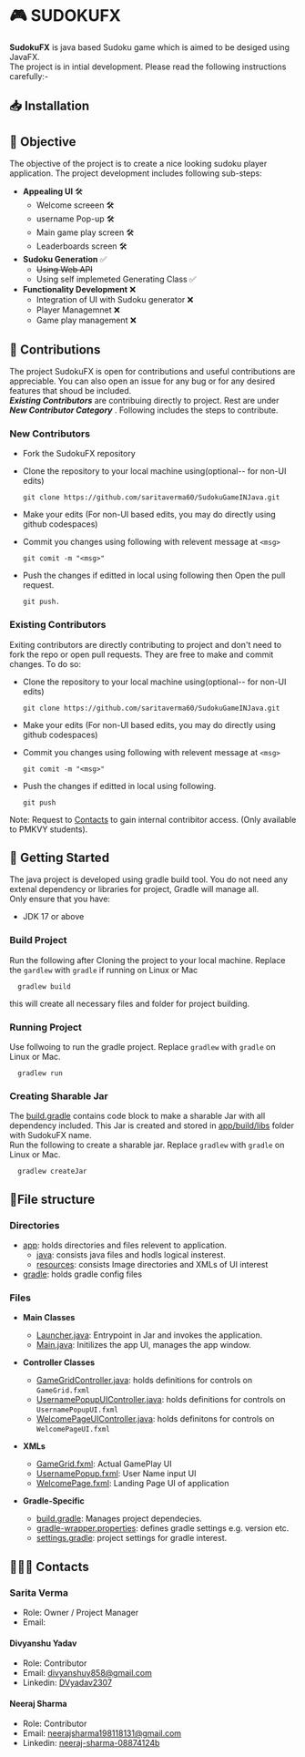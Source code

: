 # 🎮 SUDOKUFX
**SudokuFX** is java based Sudoku game which is aimed to be desiged using JavaFX.<br>
The project is in intial development. Please read the following instructions carefully:-

## 📥 Installation
<!-- Add installation steps and documenations after first game realese -->

## 🎯 Objective
<!--Create objective of the project -->
The objective of the project is to create a nice looking sudoku player application. The project development includes following sub-steps:
- **Appealing UI** 🛠
  - Welcome screeen 🛠
  - username Pop-up 🛠
  - Main game play screen 🛠<!-- include main-play UI with play/pause/restart popup-->
  - Leaderboards screen 🛠
- **Sudoku Generation** ✅
  - ~~Using Web API~~ 
  - Using self implemeted Generating Class ✅
- **Functionality Development** ❌
  - Integration of UI with Sudoku generator ❌
  - Player Managemnet ❌<!-- allow player name, highscore/leaderboards(implement using JDBC) etc. features-->
  - Game play management ❌<!-- allow restart, save, load and configure game difficulty and time of game play-->
  

## 🤝 Contributions

The project SudokuFX is open for contributions and useful contributions are appreciable. You can also open an issue for any bug or for any desired features that shoud be included.
<br>
***Existing Contributors*** are contribuing directly to project. Rest are under ***New Contributor Category*** . Following includes the steps to contribute.

### New Contributors

- Fork the SudokuFX repository

- Clone the repository to your local machine using(optional-- for non-UI edits)

      git clone https://github.com/saritaverma60/SudokuGameINJava.git

- Make your edits (For non-UI based edits, you may do directly using github codespaces)

- Commit you changes using following with relevent message at `<msg>`

      git comit -m "<msg>"

- Push the changes if editted in local using following then Open the pull request.

      git push.

### Existing Contributors
Exiting contributors are directly contributing to project and don't need to fork the repo or open pull requests. They are free to make and commit changes. To do so:

- Clone the repository to your local machine using(optional-- for non-UI edits)

      git clone https://github.com/saritaverma60/SudokuGameINJava.git

- Make your edits (For non-UI based edits, you may do directly using github codespaces)

- Commit you changes using following with relevent message at `<msg>`

      git comit -m "<msg>"

- Push the changes if editted in local using following.

      git push

Note: Request to [Contacts](#contacts) to gain internal contribitor access. (Only available to PMKVY students).

## 🚀 Getting Started
The java project is developed using gradle build tool. You do not need any extenal dependency or libraries for project, Gradle will manage all.<br>
Only ensure that you have:
- JDK 17 or above

### Build Project
Run the following after Cloning the project to your local machine. Replace the `gardlew` with `gradle` if running on Linux or Mac

      gradlew build 

this will create all necessary files and folder for project building.

### Running Project

Use follwoing to run the gradle project. Replace `gradlew` with `gradle` on Linux or Mac.

      gradlew run

### Creating Sharable Jar
The [build.gradle](app/build.gradle) contains code block to make a sharable Jar with all dependency included. This Jar is created and stored in [app/build/libs](app/build/libs) folder with SudokuFX name. <br>
Run the following to create a sharable jar. Replace `gradlew` with `gradle` on Linux or Mac.


      gradlew createJar


## 📂File structure
<!--Explain what each file is for with liks to the file-->
### Directories
- [app](app): holds directories and files relevent to application.
  - [java](app/src/main/java): consists java files and hodls logical insterest.
  - [resources](app/src/main/resources): consists Image directories and XMLs of UI interest
- [gradle](gradle): holds gradle config files

### Files

- **Main Classes**
  - [Launcher.java](app/src/main/java/io/github/dvyadav/sudokufx/Launcher.java): Entrypoint in Jar and invokes the application.
  - [Main.java](app/src/main/java/io/github/dvyadav/sudokufx/Main.java): Initilizes the app UI, manages the app window.

- **Controller Classes**
  - [GameGridController.java](app/src/main/java/io/github/dvyadav/sudokufx/GameGridController.java): holds definitions for controls on `GameGrid.fxml`
  - [UsernamePopupUIController.java](app/src/main/java/io/github/dvyadav/sudokufx/UsernamePopupUIController.java): holds definitions for controls on `UsernamePopupUI.fxml`
  - [WelcomePageUIController.java](app/src/main/java/io/github/dvyadav/sudokufx/WelcomePageUIController.java): holds definitons for controls on `WelcomePageUI.fxml`

- **XMLs**
  - [GameGrid.fxml](app/src/main/resources/io/github/dvyadav/sudokufx/GameGridUI.fxml): Actual GamePlay UI
  - [UsernamePopup.fxml](app/src/main/resources/io/github/dvyadav/sudokufx/UsernamePopupUI.fxml): User Name input UI
  - [WelcomePage.fxml](app/src/main/resources/io/github/dvyadav/sudokufx/WelcomePageUI.fxml): Landing Page UI of application

- **Gradle-Specific**
  - [build.gradle](app/build.gradle): Manages project dependecies.
  - [gradle-wrapper.properties](gradle/wrapper/gradle-wrapper.properties): defines gradle settings e.g. version etc.
  - [settings.gradle](settings.gradle): project settings for gradle interest.
## 👩‍👦‍👦 Contacts
<!--add contributor/owners' contacts-->
### Sarita Verma
- Role: Owner / Project Manager
- Email:
  
#### Divyanshu Yadav
- Role: Contributor
- Email: [divyanshuy858@gmail.com](mailto:divyanshuy858@gmail.com)
- Linkedin: [DVyadav2307](https://www.linkedin.com/in/dvyadav2307)

#### Neeraj Sharma
- Role: Contributor
- Email: [neerajsharma198118131@gmail.com](mailto:neerajsharma198118131@gmail.com)
- Linkedin: [neeraj-sharma-08874124b](https://www.linkedin.com/in/neeraj-sharma-08874124b?utm_source=share&utm_campaign=share_via&utm_content=profile&utm_medium=android_app)
